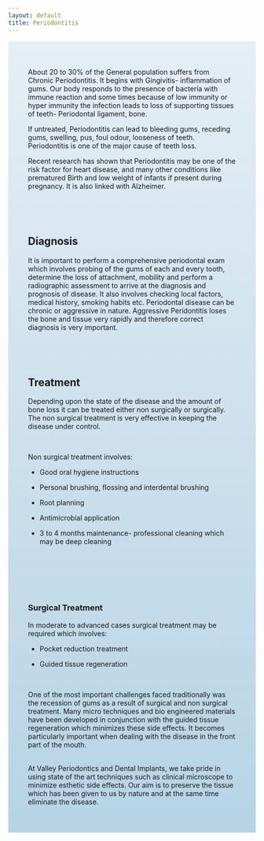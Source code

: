 ```yaml
---
layout: default
title: Periodontitis
---
```


<div class="row">

<div class="col-xs-12 col-sm-12  primary_color text-light featured-text no-gutters">
<div class=" col-md-12" style="background: linear-gradient( rgba(17,113,175,0.1), rgba(17,113,175,0.3) ), url() center; padding: 8%;">

<p>About 20 to 30% of the General population suffers from Chronic Periodontitis. It begins with Gingivitis- inflammation of gums. Our body responds to the presence of bacteria with immune reaction and some times because of low immunity or hyper immunity the infection leads to loss of supporting tissues of teeth- Periodontal ligament, bone.
</p><p>If untreated, Periodontitis can lead to bleeding gums, receding gums, swelling,  pus, foul odour, looseness of teeth.  Periodontitis is one of the major cause of teeth loss.
</p><p>Recent research has shown that Periodontitis may be one of the risk factor for heart disease, and many other conditions like prematured Birth and low weight of infants if present during pregnancy. It is also linked with Alzheimer.
</p><p><br /> 
</p><p><br />
</p>
<h2><span class="mw-headline" id="Diagnosis">Diagnosis</span></h2>
<p>It is important to perform a comprehensive periodontal exam which involves probing of the gums of each and every tooth, determine the loss of attachment, mobility and perform a radiographic assessment to arrive at the diagnosis and prognosis of disease. It also involves checking local factors, medical history, smoking habits etc. Periodontal disease can be chronic or aggressive in nature. Aggressive Peridontitis loses the bone and tissue very rapidly and therefore correct diagnosis is very important.
</p><p><br /> 
</p><p><br />
</p>
<h2><span class="mw-headline" id="Treatment">Treatment</span></h2>
<p>Depending upon the state of the disease and the amount of bone loss it can be treated either non surgically or surgically. The non surgical treatment is very effective in keeping the disease under control.
</p><p><br /> 
</p><p>Non surgical treatment involves:
</p>
<ul><li>Good oral hygiene instructions</li></ul>
<ul><li>Personal brushing, flossing and interdental brushing</li></ul>
<ul><li>Root planning</li></ul>
<ul><li>Antimicrobial application</li></ul>
<ul><li>3 to 4 months maintenance- professional cleaning which may be deep cleaning</li></ul>
<p><br /> 
</p><p><br /> 
</p><p><br />
</p>
<h3><span class="mw-headline" id="Surgical_Treatment">Surgical Treatment</span></h3>
<p>In moderate to advanced cases surgical treatment may be required which involves:
</p>
<ul><li>Pocket reduction treatment</li></ul>
<ul><li>Guided tissue regeneration</li></ul>
<p><br /> 
</p><p>One of the most important challenges faced traditionally was the recession of gums as a result of surgical and non surgical treatment. Many micro techniques and bio engineered materials have been developed in conjunction with the guided tissue regeneration which minimizes these side effects. It becomes particularly important when dealing with the disease in the front part of the mouth.
</p><p><br />
At Valley Periodontics and Dental Implants, we take pride in using state of the art techniques such as clinical microscope to minimize esthetic side effects. Our aim is to preserve the tissue which has been given to us by nature and at the same time eliminate the disease.
</p>